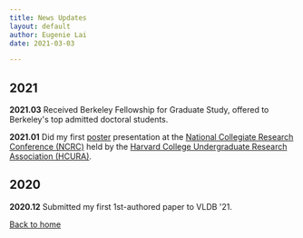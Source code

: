 ```yaml
---
title: News Updates
layout: default
author: Eugenie Lai
date: 2021-03-03

---
```


## 2021

**2021.03** Received Berkeley Fellowship for Graduate Study, offered to Berkeley's top admitted doctoral students. 

**2021.01** Did my first [poster](/assets/posters/NCRC_poster.pdf) presentation at the [National Collegiate Research Conference (NCRC)](https://www.hcura.org/ncrc-2021) held by the [Harvard College Undergraduate Research Association (HCURA)](https://www.hcura.org/about).

## 2020

**2020.12** Submitted my first 1st-authored paper to VLDB '21.

[Back to home](/)

